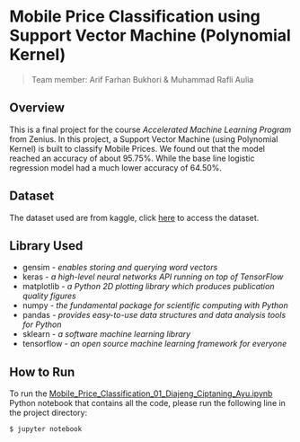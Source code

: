 # Mobile Price Classification using Support Vector Machine (Polynomial Kernel)

> Team member: Arif Farhan Bukhori & Muhammad Rafli Aulia
## Overview
This is a final project for the course _Accelerated Machine Learning Program_ from Zenius. In this project, a Support Vector Machine (using Polynomial Kernel) is built to classify Mobile Prices. We found out that the model reached an accuracy of about 95.75%. While the base line logistic regression model had a much lower accuracy of 64.50%.

## Dataset
The dataset used are from kaggle, click [here](https://www.kaggle.com/datasets/iabhishekofficial/mobile-price-classification) to access the dataset.

## Library Used
- gensim - *enables storing and querying word vectors*
- keras - *a high-level neural networks API running on top of TensorFlow*
- matplotlib - *a Python 2D plotting library which produces publication quality figures*
- numpy - *the fundamental package for scientific computing with Python*
- pandas - *provides easy-to-use data structures and data analysis tools for Python*
- sklearn - *a software machine learning library*
- tensorflow - *an open source machine learning framework for everyone*

## How to Run

To run the [Mobile_Price_Classification_01_Diajeng_Ciptaning_Ayu.ipynb](https://github.com/riffarhan/final-project-kelompok-01-Diajeng-Ciptaning-Ayu/blob/main/Mobile_Price_Classification_01_Diajeng_Ciptaning_Ayu.ipynb) Python notebook that contains all the code, please run the following line in the project directory:

```bash
$ jupyter notebook
```




